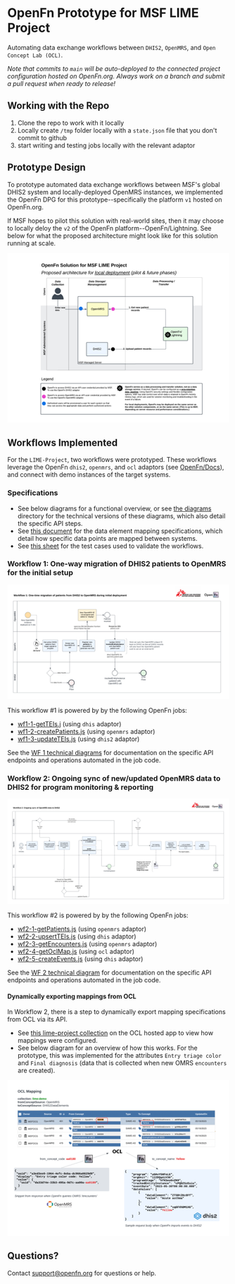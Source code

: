 # OpenFn Prototype for MSF LIME Project

Automating data exchange workflows between `DHIS2`, `OpenMRS`, and `Open Concept Lab (OCL)`. 

*Note that commits to `main` will be auto-deployed to the connected project configuration hosted on OpenFn.org. Always work on a branch and submit a pull request when ready to release!*

## Working with the Repo

1. Clone the repo to work with it locally
2. Locally create `/tmp` folder locally with a `state.json` file that you don't commit to github
3. start writing and testing jobs locally with the relevant adaptor

## Prototype Design
To prototype automated data exchange workflows between MSF's global DHIS2 system and locally-deployed OpenMRS instances, we implemented the OpenFn DPG for this prototype--specifically the platform `v1` hosted on OpenFn.org. 

If MSF hopes to pilot this solution with real-world sites, then it may choose to locally deloy the `v2` of the OpenFn platform--OpenFn/Lightning. See below for what the proposed architecture might look like for this solution running at scale. 

![solution-architecture](./diagrams/MSF-LIME%20Project%20Demo%20Solution%20Diagram.png)


## Workflows Implemented
For the `LIME-Project`, two workflows were prototyped. These workflows leverage the OpenFn `dhis2`, `openmrs`, and `ocl` adaptors (see [OpenFn/Docs](https://docs.openfn.org/adaptors)), and connect with demo instances of the target systems. 

### Specifications
- See below diagrams for a functional overview, or see [the diagrams](./diagrams) directory for the technical versions of these diagrams, which also detail the specific API steps. 
- See [this document](https://docs.google.com/spreadsheets/d/1jQyDKigzNUecK8cmxb0QonHvT_HZ6y950ReNRMVNQLo/edit#gid=426647407) for the data element mapping specifications, which detail how specific data points are mapped between systems. 
- See [this sheet](https://docs.google.com/spreadsheets/d/1PS6VFHRp3Jm-ikGdUz-ZFzz1IZgMFWfa1FHoWFsBSoU/edit) for the test cases used to validate the workflows. 

### Workflow 1: One-way migration of DHIS2 patients to OpenMRS for the initial setup
![workflow1](./diagrams/MSF-LIME%20OpenFn%20Workflow%201.png)

This workflow #1 is powered by by the following OpenFn jobs: 
- [wf1-1-getTEIs.j](./jobs/wf1-1-getTEIs.js) (using `dhis` adaptor)
- [wf1-2-createPatients.js](./jobs/wf1-2-createPatients.js) (using `openmrs` adaptor)
- [wf1-3-updateTEIs.js](./jobs/wf1-3-updateTEIs.js) (using `dhis2` adaptor)

See the [WF 1 technical diagrams](./diagrams/MSF-LIME%20OpenFn%20Workflow%201__vTECHNICAL.png) for documentation on the specific API endpoints and operations automated in the job code. 

### Workflow 2: Ongoing sync of new/updated OpenMRS data to DHIS2 for program monitoring & reporting 
![workflow2](./diagrams/MSF-LIME%20OpenFn%20Workflow%202.png)

This workflow #2 is powered by by the following OpenFn jobs: 
- [wf2-1-getPatients.js](./jobs/wf2-1-getPatients.js) (using `openmrs` adaptor)
- [wf2-2-upsertTEIs.js](./jobs/wf2-2-upsertTEIs.js) (using `dhis` adaptor)
- [wf2-3-getEncounters.js](./jobs/wf2-3-getEncounters.js) (using `openmrs` adaptor)
- [wf2-4-getOclMap.js](./jobs/wf2-4-getOclMap.js) (using `ocl` adaptor)
- [wf2-5-createEvents.js](./jobs/wf2-5-createEvents.js) (using `dhis` adaptor)

See the [WF 2 technical diagram](./diagrams/MSF-LIME%20OpenFn%20Workflow%202__vTECHNICAL.png) for documentation on the specific API endpoints and operations automated in the job code. 


#### Dynamically exporting mappings from OCL 
In Workflow 2, there is a step to dynamically export mapping specifications from OCL via its API. 
- See [this lime-project collection](https://app.openconceptlab.org/#/orgs/MSFOCG/collections/lime-demo/HEAD/expansions/autoexpand-HEAD/mappings/) on the OCL hosted app to view how mappings were configured. 
- See below diagram for an overview of how this works. For the prototype, this was implemented for the attributes `Entry triage color` and `Final diagnosis` (data that is collected when new OMRS `encounters` are created). 

!['ocl_mapping](./diagrams/MSF-LIME_ocl_mapping.png)

## Questions? 
Contact support@openfn.org for questions or help. 